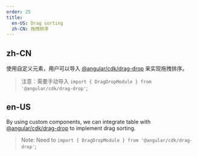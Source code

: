 ```yaml
---
order: 25
title:
  en-US: Drag sorting
  zh-CN: 拖拽排序
---
```


## zh-CN

使用自定义元素，用户可以导入 [@angular/cdk/drag-drop](https://material.angular.io/cdk/drag-drop/overview) 来实现拖拽排序。

> 注意：需要手动导入 `import { DragDropModule } from '@angular/cdk/drag-drop'`;

## en-US

By using custom components, we can integrate table with [@angular/cdk/drag-drop](https://material.angular.io/cdk/drag-drop/overview) to implement drag sorting.

> Note: Need to `import { DragDropModule } from '@angular/cdk/drag-drop'`;
